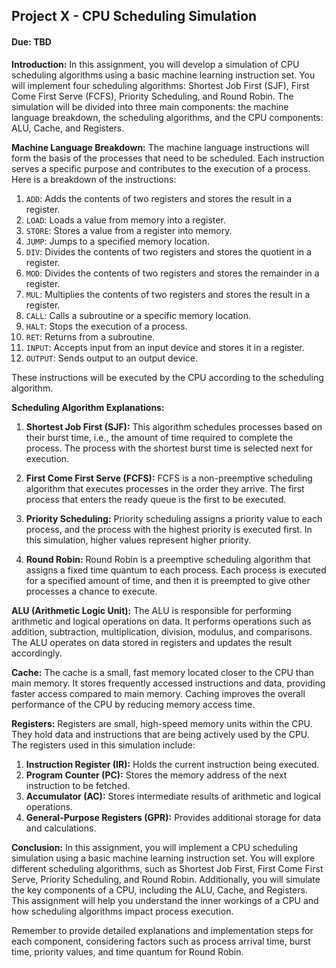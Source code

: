 ## Project X - CPU Scheduling Simulation
#### Due: TBD

**Introduction:**
In this assignment, you will develop a simulation of CPU scheduling algorithms using a basic machine learning instruction set. You will implement four scheduling algorithms: Shortest Job First (SJF), First Come First Serve (FCFS), Priority Scheduling, and Round Robin. The simulation will be divided into three main components: the machine language breakdown, the scheduling algorithms, and the CPU components: ALU, Cache, and Registers.

**Machine Language Breakdown:**
The machine language instructions will form the basis of the processes that need to be scheduled. Each instruction serves a specific purpose and contributes to the execution of a process. Here is a breakdown of the instructions:

1. `ADD`: Adds the contents of two registers and stores the result in a register.
2. `LOAD`: Loads a value from memory into a register.
3. `STORE`: Stores a value from a register into memory.
4. `JUMP`: Jumps to a specified memory location.
5. `DIV`: Divides the contents of two registers and stores the quotient in a register.
6. `MOD`: Divides the contents of two registers and stores the remainder in a register.
7. `MUL`: Multiplies the contents of two registers and stores the result in a register.
8. `CALL`: Calls a subroutine or a specific memory location.
9. `HALT`: Stops the execution of a process.
10. `RET`: Returns from a subroutine.
11. `INPUT`: Accepts input from an input device and stores it in a register.
12. `OUTPUT`: Sends output to an output device.

These instructions will be executed by the CPU according to the scheduling algorithm.

**Scheduling Algorithm Explanations:**
1. **Shortest Job First (SJF):** This algorithm schedules processes based on their burst time, i.e., the amount of time required to complete the process. The process with the shortest burst time is selected next for execution.

2. **First Come First Serve (FCFS):** FCFS is a non-preemptive scheduling algorithm that executes processes in the order they arrive. The first process that enters the ready queue is the first to be executed.

3. **Priority Scheduling:** Priority scheduling assigns a priority value to each process, and the process with the highest priority is executed first. In this simulation, higher values represent higher priority.

4. **Round Robin:** Round Robin is a preemptive scheduling algorithm that assigns a fixed time quantum to each process. Each process is executed for a specified amount of time, and then it is preempted to give other processes a chance to execute.

**ALU (Arithmetic Logic Unit):**
The ALU is responsible for performing arithmetic and logical operations on data. It performs operations such as addition, subtraction, multiplication, division, modulus, and comparisons. The ALU operates on data stored in registers and updates the result accordingly.

**Cache:**
The cache is a small, fast memory located closer to the CPU than main memory. It stores frequently accessed instructions and data, providing faster access compared to main memory. Caching improves the overall performance of the CPU by reducing memory access time.

**Registers:**
Registers are small, high-speed memory units within the CPU. They hold data and instructions that are being actively used by the CPU. The registers used in this simulation include:

1. **Instruction Register (IR):** Holds the current instruction being executed.
2. **Program Counter (PC):** Stores the memory address of the next instruction to be fetched.
3. **Accumulator (AC):** Stores intermediate results of arithmetic and logical operations.
4. **General-Purpose Registers (GPR):** Provides additional storage for data and calculations.

**Conclusion:**
In this assignment, you will implement a CPU scheduling simulation using a basic machine learning instruction set. You will explore different scheduling algorithms, such as Shortest Job First, First Come First Serve, Priority Scheduling, and Round Robin. Additionally, you will simulate the key components of a CPU, including the ALU, Cache, and Registers. This assignment will help you understand the inner workings of a CPU and how scheduling algorithms impact process execution.

Remember to provide detailed explanations and implementation steps for each component, considering factors such as process arrival time, burst time, priority values, and time quantum for Round Robin.